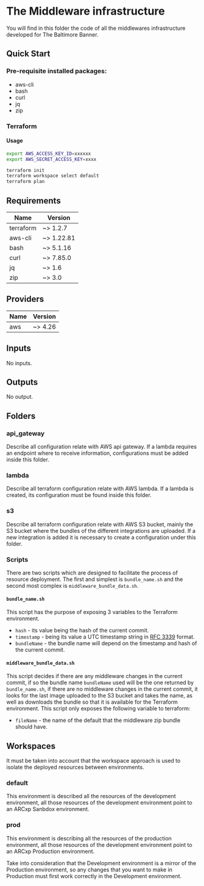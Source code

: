 # The Middleware infrastructure

You will find in this folder the code of all the middlewares infrastructure developed for The Baltimore Banner.

## Quick Start

### Pre-requisite installed packages:

- aws-cli
- bash
- curl
- jq
- zip

### Terraform

#### Usage

```sh
export AWS_ACCESS_KEY_ID=xxxxxx
export AWS_SECRET_ACCESS_KEY=xxxx
```

```sh
terraform init
terraform workspace select default
terraform plan
```

## Requirements

| Name       | Version    |
| ---------- | ---------  |
| terraform  | ~> 1.2.7   |
| aws-cli    | ~> 1.22.81 |
| bash       | ~> 5.1.16  |
| curl       | ~> 7.85.0  |
| jq         | ~> 1.6     |
| zip        | ~> 3.0     |

## Providers

| Name | Version |
| ---- | ------- |
| aws  | ~> 4.26 |

## Inputs

No inputs.

## Outputs

No output.

## Folders
### api_gateway

Describe all configuration relate with AWS api gateway. If a lambda 
requires an endpoint where to receive information, configurations must 
be added inside this folder.

### lambda

Describe all terraform configuration relate with AWS lambda. If a lambda 
is created, its configuration must be found inside this folder.

### s3

Describe all terraform configuration relate with AWS S3 bucket, mainly the 
S3 bucket where the bundles of the different integrations are uploaded.
If a new integration is added it is necessary to create a configuration 
under this folder.

### Scripts

There are two scripts which are designed to facilitate the process of resource 
deployment. The first and simplest is `bundle_name.sh` and the second most 
complex is `middleware_bundle_data.sh`.

#### `bundle_name.sh`

This script has the purpose of exposing 3 variables to the Terraform environment.

- `hash` - its value being the hash of the current commit.
- `timestamp` - being its value a UTC timestamp string in [RFC 3339](https://www.rfc-editor.org/rfc/rfc3339) format.
- `bundleName` - the bundle name will depend on the timestamp and hash of the current commit.

#### `middleware_bundle_data.sh`

This script decides if there are any middleware changes in the current commit, 
if so the bundle name `bundleName` used will be the one returned by 
`bundle_name.sh`, if there are no middleware changes in the current commit, it
looks for the last image uploaded to the S3 bucket and takes the name, as well
as downloads the bundle so that it is available for the Terraform environment. 
This script only exposes the following variable to terraform:

- `fileName` - the name of the default that the middleware zip bundle should have.

## Workspaces

It must be taken into account that the workspace approach is used to isolate
the deployed resources between environments.

### default

This environment is described all the resources of the development environment, 
all those resources of the development environment point to an ARCxp Sanbdox 
environment.

### prod

This environment is describing all the resources of the production environment, 
all those resources of the development environment point to an ARCxp Production
environment.

Take into consideration that the Development environment is a mirror of the 
Production environment, so any changes that you want to make in Production must 
first work correctly in the Development environment.
